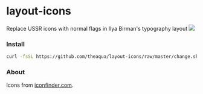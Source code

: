 # layout-icons
Replace USSR icons with normal flags in Ilya Birman's typography layout
![](http://i.imgur.com/JiRMqhp.png)

### Install
``` bash
curl -fsSL https://github.com/theaqua/layout-icons/raw/master/change.sh | bash
```

### About
Icons from [iconfinder.com](http://iconfinder.com).
